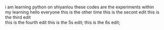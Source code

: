 i am learning python on shiyanlou
these codes are the experiments within my learning
hello everyone
this is the other time 
this is the secont edit
this is the third edit  
this is the fourth edit
this is the 5s edit;
this is the 6s edit;
